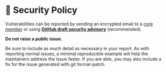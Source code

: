 <!--
SPDX-FileCopyrightText: © 2024 Romain Brault <mail@romainbrault.com>

SPDX-License-Identifier: CC0-1.0
-->

# 🔐 Security Policy

Vulnerabilities can be reported by sending an encrypted email to a [core member]
or using **[GitHub draft security advisory](https://github.com/whiteprints-tests/test-pypi-win32-py310-test/security/advisories/new)** (recommended).

**Do not raise a public issue.**

Be sure to include as much detail as necessary in your report. As with
reporting normal issues, a minimal reproducible example will help the
maintainers address the issue faster. If you are able, you may also include a
fix for the issue generated with git format-patch.

[core member]: MAINTAINERS.md
